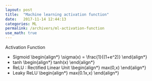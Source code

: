 ```yaml
---
layout: post
title:  "Machine learning activation function"
date:   2017-11-14 12:44:13
categories: ML
permalink: /archivers/ml-activation-function
use_math: true
---
```


Activation Function

* Sigmoid
\begin{align\*}
  \sigma(x) = \frac{1}{(1+e^2)}
\end{align\*}
* tanh
\begin{align\*}
  tanh(x)
\end{align\*}
* ReLU : Rectified Linear Unit
\begin{align\*}
  max(0,x)
\end{align\*}
* Leaky ReLU
\begin{align\*}
  max(0.1x,x)
\end{align\*}
